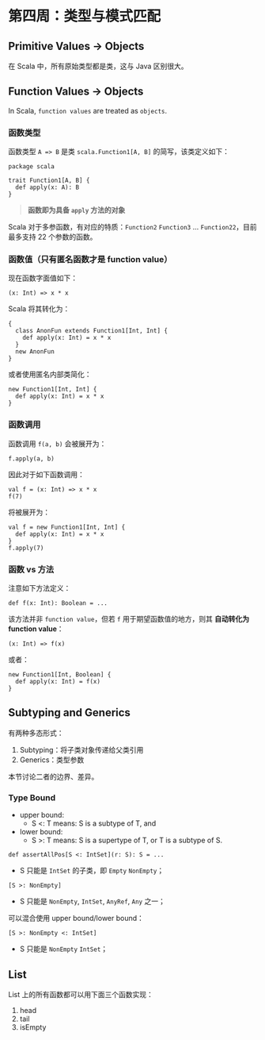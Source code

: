 # 第四周：类型与模式匹配

## Primitive Values -> Objects

在 Scala 中，所有原始类型都是类，这与 Java 区别很大。

## Function Values -> Objects

In Scala, `function values` are treated as `objects`.

### 函数类型

函数类型 `A => B` 是类 `scala.Function1[A, B]` 的简写，该类定义如下：

```
package scala

trait Function1[A, B] {
  def apply(x: A): B
}
```

> **函数即为具备 `apply` 方法的对象**

Scala 对于多参函数，有对应的特质：`Function2` `Function3` ... `Function22`，目前最多支持 22 个参数的函数。

### 函数值（只有匿名函数才是 function value）

现在函数字面值如下：

```
(x: Int) => x * x
```

Scala 将其转化为：

```
{
  class AnonFun extends Function1[Int, Int] {
    def apply(x: Int) = x * x
  }
  new AnonFun
}
```

或者使用匿名内部类简化：

```
new Function1[Int, Int] {
  def apply(x: Int) = x * x
}
```

### 函数调用

函数调用 `f(a, b)` 会被展开为：

```
f.apply(a, b)
```

因此对于如下函数调用：

```
val f = (x: Int) => x * x
f(7)
```

将被展开为：

```
val f = new Function1[Int, Int] {
  def apply(x: Int) = x * x
}
f.apply(7)
```

### 函数 vs 方法

注意如下方法定义：

```
def f(x: Int): Boolean = ...
```

该方法并非 `function value`，但若 `f` 用于期望函数值的地方，则其 **自动转化为 function value**：

```
(x: Int) => f(x)
```

或者：

```
new Function1[Int, Boolean] {
  def apply(x: Int) = f(x)
}
```

## Subtyping and Generics

有两种多态形式：

1. Subtyping：将子类对象传递给父类引用
2. Generics：类型参数

本节讨论二者的边界、差异。

### Type Bound

* upper bound:
  * S <: T means: S is a subtype of T, and
* lower bound:
  * S >: T means: S is a supertype of T, or T is a subtype of S.

```
def assertAllPos[S <: IntSet](r: S): S = ...
```
* S 只能是 `IntSet` 的子类，即 `Empty` `NonEmpty`；

```
[S >: NonEmpty]
```
* S 只能是 `NonEmpty`, `IntSet`, `AnyRef`, `Any` 之一；

可以混合使用 upper bound/lower bound：

```
[S >: NonEmpty <: IntSet]
```
* S 只能是 `NonEmpty` `IntSet`；

## List

List 上的所有函数都可以用下面三个函数实现：

1. head
2. tail
3. isEmpty
